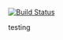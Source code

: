 [![Build Status](http://localhost:8080/job/multibranch-testing/job/main/badge/icon)](http://localhost:8080/job/multibranch-testing/job/main/)

testing
